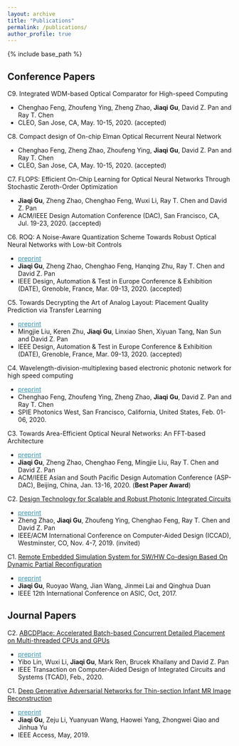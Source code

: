```yaml
---
layout: archive
title: "Publications"
permalink: /publications/
author_profile: true
---
```


{% include base_path %}

Conference Papers
-------
C9.  Integrated WDM-based Optical Comparator for High-speed Computing
   <!-- * <a href="" style="color:#3793ae">preprint</a> -->
   * Chenghao Feng, Zhoufeng Ying, Zheng Zhao, **Jiaqi Gu**, David Z. Pan and Ray T. Chen
   * CLEO, San Jose, CA, May. 10-15, 2020. (accepted)

C8.  Compact design of On-chip Elman Optical Recurrent Neural Network
   <!-- * <a href="" style="color:#3793ae">preprint</a> -->
   * Chenghao Feng, Zheng Zhao, Zhoufeng Ying, **Jiaqi Gu**, David Z. Pan and Ray T. Chen
   * CLEO, San Jose, CA, May. 10-15, 2020. (accepted)

C7. FLOPS: Efficient On-Chip Learning for Optical Neural Networks Through Stochastic Zeroth-Order Optimization
   <!-- * <a href="" style="color:#3793ae">preprint</a> -->
   * **Jiaqi Gu**, Zheng Zhao, Chenghao Feng, Wuxi Li, Ray T. Chen and David Z. Pan
   * ACM/IEEE Design Automation Conference (DAC), San Francisco, CA, Jul. 19-23, 2020. (accepted)

C6. ROQ: A Noise-Aware Quantization Scheme Towards Robust Optical Neural Networks with Low-bit Controls
   * <a href="/publications/papers/ONN_DATE2020_Gu.pdf" style="color:#3793ae">preprint</a>
   * **Jiaqi Gu**, Zheng Zhao, Chenghao Feng, Hanqing Zhu, Ray T. Chen and David Z. Pan
   * IEEE Design, Automation & Test in Europe Conference & Exhibition (DATE), Grenoble, France, Mar. 09-13, 2020. (accepted)

C5. Towards Decrypting the Art of Analog Layout: Placement Quality Prediction via Transfer Learning
   * <a href="/publications/papers/ANALOG_DATE2020_Gu.pdf" style="color:#3793ae">preprint</a>
   * Mingjie Liu, Keren Zhu, **Jiaqi Gu**, Linxiao Shen, Xiyuan Tang, Nan Sun and David Z. Pan
   * IEEE Design, Automation & Test in Europe Conference & Exhibition (DATE), Grenoble, France, Mar. 09-13, 2020. (accepted)

C4. Wavelength-division-multiplexing based electronic photonic network for high speed computing
   * <a href="/publications/papers/ONN_PW2020_Gu.pdf" style="color:#3793ae">preprint</a>
   * Chenghao Feng, Zhoufeng Ying, Zheng Zhao, **Jiaqi Gu**, David Z. Pan and Ray T. Chen
   * SPIE Photonics West, San Francisco, California, United States, Feb. 01-06, 2020.

C3. Towards Area-Efficient Optical Neural Networks: An FFT-based Architecture
   * <a href="/publications/papers/ONN_ASPDAC2020_Gu.pdf" style="color:#3793ae">preprint</a>
   * **Jiaqi Gu**, Zheng Zhao, Chenghao Feng, Mingjie Liu, Ray T. Chen and David Z. Pan
   * ACM/IEEE Asian and South Pacific Design Automation Conference (ASP-DAC), Beijing, China, Jan. 13-16, 2020. (**Best Paper Award**)

C2. [Design Technology for Scalable and Robust Photonic Integrated Circuits](https://doi.org/10.1109/ICCAD45719.2019.8942045)
   * <a href="/publications/papers/ONN_ICCAD2019_Gu.pdf" style="color:#3793ae">preprint</a>
   * Zheng Zhao, **Jiaqi Gu**, Zhoufeng Ying, Chenghao Feng, Ray T. Chen and David Z. Pan
   * IEEE/ACM International Conference on Computer-Aided Design (ICCAD), Westminster, CO, Nov. 4-7, 2019. (invited)

C1. [Remote Embedded Simulation System for SW/HW Co-design Based On Dynamic Partial Reconfiguration](https://doi.org/10.1109/ASICON.2017.8252498)
   * <a href="/publications/papers/FPGA_ASICON2017_Gu.pdf" style="color:#3793ae">preprint</a>
   * **Jiaqi Gu**, Ruoyao Wang, Jian Wang, Jinmei Lai and Qinghua Duan
   * IEEE 12th International Conference on ASIC, Oct, 2017.


Journal Papers
-------
C2. [ABCDPlace: Accelerated Batch-based Concurrent Detailed Placement on Multi-threaded CPUs and GPUs](https://doi.org/10.1109/TCAD.2020.2971531)
   * <a href="/publications/papers/PD_TCAD2020_Gu.pdf" style="color:#3793ae">preprint</a>
   * Yibo Lin, Wuxi Li, **Jiaqi Gu**, Mark Ren, Brucek Khailany and David Z. Pan
   * IEEE Transaction on Computer-Aided Design of Integrated Circuits and Systems (TCAD), Feb., 2020.

C1. [Deep Generative Adversarial Networks for Thin-section Infant MR Image Reconstruction](https://doi.org/10.1109/ACCESS.2019.2918926)
   * <a href="/publications/papers/ML_IEEEACCESS2019_Gu.pdf" style="color:#3793ae">preprint</a>
   * **Jiaqi Gu**, Zeju Li, Yuanyuan Wang, Haowei Yang, Zhongwei Qiao and Jinhua Yu
   * IEEE Access, May, 2019.
